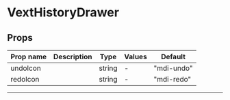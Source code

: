 # VextHistoryDrawer

## Props

| Prop name | Description | Type   | Values | Default    |
| --------- | ----------- | ------ | ------ | ---------- |
| undoIcon  |             | string | -      | "mdi-undo" |
| redoIcon  |             | string | -      | "mdi-redo" |

---
